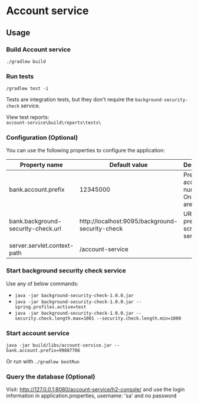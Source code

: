 # Account service

## Usage

### Build Account service

`./gradlew build`

### Run tests

`/gradlew test -i`

Tests are integration tests, but they don't require the `background-security-check` service.

View test reports:  
`account-service\build\reports\tests\`

### Configuration (Optional)

You can use the following properties to configure the application:

| Property name                      | Default value                                   | Description                                        | 
|------------------------------------|-------------------------------------------------|----------------------------------------------------|
| bank.account.prefix                | 12345000                                        | Prefix for account number. Only digits are allowed |
| bank.background-security-check.url | http://localhost:9095/background-security-check | URL for the pre-screening service                  |
| server.servlet.context-path        | /account-service                                |                                                    |

### Start background security check service

Use any of below commands:

- `java -jar background-security-check-1.0.0.jar`
- `java -jar background-security-check-1.0.0.jar --spring.profiles.active=test`
- `java -jar background-security-check-1.0.0.jar --security.check.length.max=1001 --security.check.length.min=1000`

### Start account service

`java -jar build/libs/account-service.jar --bank.account.prefix=99887766`

Or run with
`./gradlew bootRun`

### Query the database (Optional)

Visit: http://127.0.0.1:8080/account-service/h2-console/ and use the login information in application.properties, 
username: 'sa' and no password